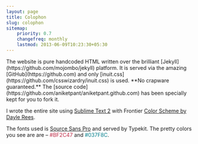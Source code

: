 ```yaml
---
layout: page
title: Colophon
slug: colophon
sitemap:
    priority: 0.7
    changefreq: monthly
    lastmod: 2013-06-09T10:23:30+05:30
---
```

<div class="grid">
<div class="grid__item one-whole" markdown="1">
The website is pure handcoded HTML written over the brilliant [Jekyll](https://github.com/mojombo/jekyll) platform. It is served via the amazing [GitHub](https://github.com) and only [inuit.css](https://github.com/csswizardry/inuit.css) is used. **No crapware guaranteed.** The [source code](https://github.com/aniketpant/aniketpant.github.com) has been specially kept for you to fork it.

I wrote the entire site using [Sublime Text 2](http://www.sublimetext.com/2) with Frontier [Color Scheme by Dayle Rees](https://github.com/daylerees/colour-schemes).

The fonts used is [Source Sans Pro](https://typekit.com/fonts/source-sans-pro) and served by Typekit. The pretty colors you see are are &ndash; <span style="color: #BF2C47">#BF2C47</span> and <span style="color: #037F8C">#037F8C</span>.
</div>
</div>
